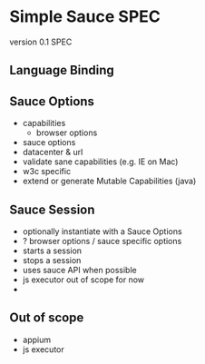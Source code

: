# Simple Sauce SPEC

version 0.1 SPEC

## Language Binding
## Sauce Options 
 - capabilities
	- browser options
  - sauce options
 - datacenter & url
 - validate sane capabilities (e.g. IE on Mac)
 - w3c specific
 - extend or generate Mutable Capabilities (java)

## Sauce Session
 - optionally instantiate with a Sauce Options
 - ? browser options / sauce specific options
 - starts a session
 - stops a session
 - uses sauce API when possible
 - js executor out of scope for now
 - 

## Out of scope
 - appium 
 - js executor
 
